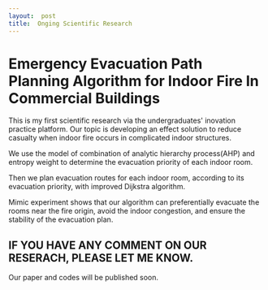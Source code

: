 ```yaml
---
layout:  post
title:  Onging Scientific Research
---
```


# Emergency Evacuation Path Planning Algorithm for Indoor Fire In Commercial Buildings

This is my first scientific research via the undergraduates' inovation practice platform. Our topic is developing an effect solution to reduce casualty when indoor fire occurs in complicated indoor structures.

We use the model of combination of analytic hierarchy process(AHP) and entropy weight to determine the evacuation priority of each indoor room.

Then we plan evacuation routes for each indoor room, according to its evacuation priority, with improved Dijkstra algorithm.

Mimic experiment shows that our algorithm can preferentially evacuate the rooms near the fire origin, avoid the indoor congestion, and ensure the stability of the evacuation plan.

## IF YOU HAVE ANY COMMENT ON OUR RESERACH, PLEASE LET ME KNOW.


Our paper and codes will be published soon.

